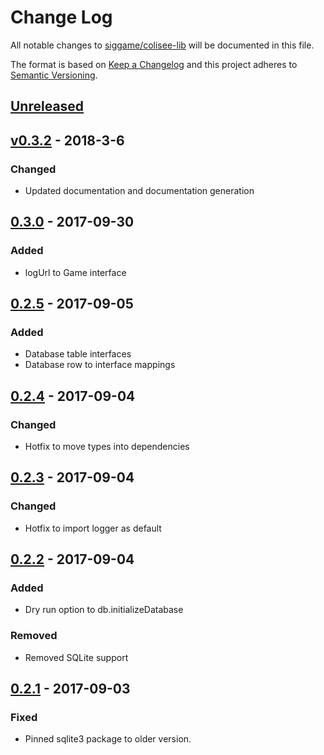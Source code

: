 # Change Log

[//]: # (<values>)
[<compare>]: # (https://github.com/siggame/colisee-lib/compare/${previous}...${current})
[<pre_release_header>]: # (## [Unreleased])
[<pre_release_description>]: # ( )
[<pre_release_ref>]: # ([Unreleased]: ${compare})
[<release_header>]: # (## [${version}] - ${year}-${month}-${day})
[<release_description>]: # (### Added${sep}-${sep}### Changed${sep}-${sep}### Removed${sep}-${sep}### Fixed${sep}-)
[<release_ref>]: # ([${version}]: ${compare})
[<current>]: # (v0.3.2)
[//]: # (<end>)

All notable changes to [siggame/colisee-lib] will be documented in this file.

The format is based on [Keep a Changelog](http://keepachangelog.com/en/1.0.0/)
and this project adheres to [Semantic Versioning](http://semver.org/spec/v2.0.0.html).

[//]: # (<pre_release>)
## [Unreleased]

 

[Unreleased]: https://github.com/siggame/colisee-lib/compare/v0.3.2...HEAD
[//]: # (<end>)

[//]: # (<release>)
## [v0.3.2] - 2018-3-6

### Changed

- Updated documentation and documentation generation

[v0.3.2]: https://github.com/siggame/colisee-lib/compare/v0.0.0...v0.3.2
[//]: # (<end>)

## [0.3.0] - 2017-09-30

### Added

- logUrl to Game interface

[0.3.0]: https://github.com/siggame/colisee-lib/compare/v0.2.5...v0.3.0
## [0.2.5] - 2017-09-05

### Added

- Database table interfaces
- Database row to interface mappings

[0.2.5]: https://github.com/siggame/colisee-lib/compare/v0.2.4...v0.2.5
## [0.2.4] - 2017-09-04

### Changed

- Hotfix to move types into dependencies

[0.2.4]: https://github.com/siggame/colisee-lib/compare/v0.2.3...v0.2.4
## [0.2.3] - 2017-09-04

### Changed

- Hotfix to import logger as default

[0.2.3]: https://github.com/siggame/colisee-lib/compare/v0.2.2...v0.2.3
## [0.2.2] - 2017-09-04

### Added

- Dry run option to db.initializeDatabase

### Removed

- Removed SQLite support

[0.2.2]: https://github.com/siggame/colisee-lib/compare/v0.2.1...v0.2.2
## [0.2.1] - 2017-09-03

### Fixed

- Pinned sqlite3 package to older version.

[0.2.1]: https://github.com/siggame/colisee-lib/compare/v0.0.0...v0.2.1
[siggame/colisee-lib]: (https://github.com/siggame/colisee-lib)